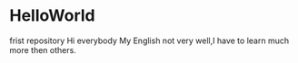 # HelloWorld
frist repository
Hi everybody
My English not very well,I have to learn much more then others.
